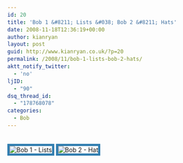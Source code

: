 ```yaml
---
id: 20
title: 'Bob 1 &#8211; Lists &#038; Bob 2 &#8211; Hats'
date: 2008-11-18T12:36:19+00:00
author: kianryan
layout: post
guid: http://www.kianryan.co.uk/?p=20
permalink: /2008/11/bob-1-lists-bob-2-hats/
aktt_notify_twitter:
  - 'no'
ljID:
  - "90"
dsq_thread_id:
  - "178768078"
categories:
  - Bob
---
```

<img style="border:5px solid #327EB0" src="/assets/images/2008/11/no1-todo-list.png" alt="Bob 1 - Lists" title="Bob 1 - Lists" class="size-full wp-image-21" srcset="/assets/images/2008/11/no1-todo-list.png 600w, /assets/images/2008/11/no1-todo-list-300x202.png 300w" sizes="(max-width: 600px) 100vw, 600px" />

<img style="border:5px solid #327EB0; margin-top: 20px;" src="/assets/images/2008/11/no2-hat.png" alt="Bob 2 - Hat" title="Bob 2 - Hat" class="size-full wp-image-22" srcset="/assets/images/2008/11/no2-hat.png 600w, /assets/images/2008/11/no2-hat-300x205.png 300w" sizes="(max-width: 600px) 100vw, 600px" />